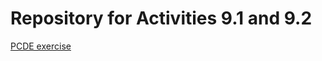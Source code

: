 # Repository for Activities 9.1 and 9.2

<a href="https://github.com/RodrigoMBC/PCDE-Activity-9.1.git"> PCDE exercise </a><br />

